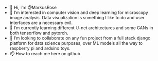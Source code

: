 - 👋 Hi, I’m @MarkusRose
- 👀 I’m interested in computer vision and deep learning for microscopy image analysis. Data visualization is something I like to do and user interfaces are a necessary evil.
- 🌱 I’m currently learning different U-net architectures and some GANs in both tensorflow and pytorch. 
- 💞️ I’m looking to collaborate on any fun project from a full stack django platform for data science purposes, over ML models all the way to raspberry pi and arduino toys.
- 📫 How to reach me here on github.

<!---
MarkusRose/MarkusRose is a ✨ special ✨ repository because its `README.md` (this file) appears on your GitHub profile.
You can click the Preview link to take a look at your changes.
--->
